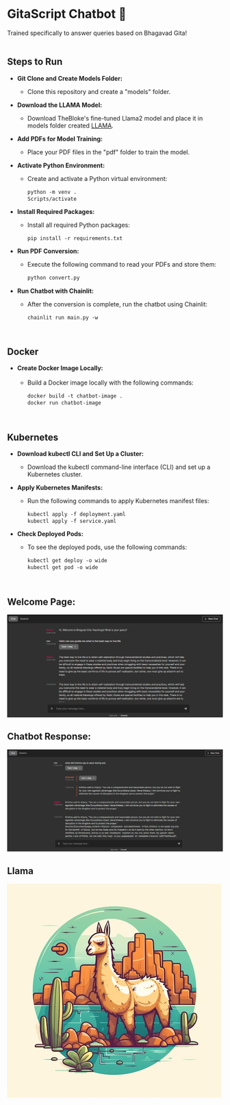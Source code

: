 # GitaScript Chatbot 🤖

Trained specifically to answer queries based on Bhagavad Gita!
<br><br>

## Steps to Run

- **Git Clone and Create Models Folder:**
  - Clone this repository and create a "models" folder.<br>

- **Download the LLAMA Model:**
  - Download TheBloke's fine-tuned Llama2 model and place it in models folder created [LLAMA](https://huggingface.co/TheBloke/Llama-2-7B-Chat-GGML/blob/main/llama-2-7b-chat.ggmlv3.q8_0.bin).<br>

- **Add PDFs for Model Training:**
  - Place your PDF files in the "pdf" folder to train the model.<br>

- **Activate Python Environment:**
  - Create and activate a Python virtual environment:
    ```shell
    python -m venv .
    Scripts/activate
    ```

- **Install Required Packages:**
  - Install all required Python packages:
    ```shell
    pip install -r requirements.txt
    ```

- **Run PDF Conversion:**
  - Execute the following command to read your PDFs and store them:
    ```python
    python convert.py
    ```

- **Run Chatbot with Chainlit:**
  - After the conversion is complete, run the chatbot using Chainlit:
    ```shell
    chainlit run main.py -w
    ```
    <br>

## Docker 

- **Create Docker Image Locally:**<br><br>
  - Build a Docker image locally with the following commands:
    ```shell
    docker build -t chatbot-image .
    docker run chatbot-image 
    ```
    <br>
  
  
## Kubernetes

- **Download kubectl CLI and Set Up a Cluster:**
  - Download the kubectl command-line interface (CLI) and set up a Kubernetes cluster.

- **Apply Kubernetes Manifests:**
  - Run the following commands to apply Kubernetes manifest files:
    ```shell
    kubectl apply -f deployment.yaml
    kubectl apply -f service.yaml
    ```

- **Check Deployed Pods:**
  - To see the deployed pods, use the following commands:
    ```shell
    kubectl get deploy -o wide
    kubectl get pod -o wide
    ```
    <br>

## Welcome Page:

<img src="./screenshots/wlc.png" width="680">
<br>

## Chatbot Response:

<img src="./screenshots/cht.png" width="680">
<br>

## Llama 

![Llama Image](./images/img.png)
